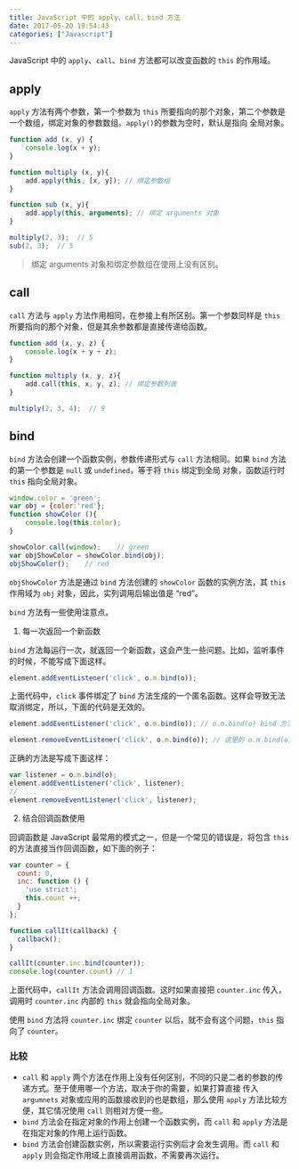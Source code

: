 ```yaml
---
title: JavaScript 中的 apply、call、bind 方法
date: 2017-05-20 19:54:43
categories: ["Javascript"]
---
```


JavaScript 中的 `apply`、`call`、`bind` 方法都可以改变函数的 `this` 的作用域。



## apply

`apply` 方法有两个参数，第一个参数为 `this` 所要指向的那个对象，第二个参数是一个数组，绑定对象的参数数组。`apply()`的参数为空时，默认是指向
全局对象。

```javascript
function add (x, y) {
    console.log(x + y);
}

function multiply (x, y){
    add.apply(this, [x, y]); // 绑定参数组
}

function sub (x, y){
    add.apply(this, arguments); // 绑定 arguments 对象
}

multiply(2, 3);  // 5
sub(2, 3);  // 5
```

> 绑定 arguments 对象和绑定参数组在使用上没有区别。

## call

`call` 方法与 `apply` 方法作用相同，在参接上有所区别。第一个参数同样是 `this` 所要指向的那个对象，但是其余参数都是直接传递给函数。

```javascript
function add (x, y, z) {
    console.log(x + y + z);
}

function multiply (x, y, z){
    add.call(this, x, y, z); // 绑定参数列表
}

multiply(2, 3, 4);  // 9

```

## bind

`bind` 方法会创建一个函数实例，参数传递形式与 `call` 方法相同。如果 `bind` 方法的第一个参数是 `null` 或 `undefined`，等于将 `this` 绑定到全局
对象，函数运行时 `this` 指向全局对象。

```javascript
window.color = 'green';
var obj = {color:'red'};
function showColor (){
    console.log(this.color);
}

showColor.call(window);    // green
var objShowColor = showColor.bind(obj);
objShowColor();    // red
```

`objShowColor` 方法是通过 `bind` 方法创建的 `showColor` 函数的实例方法，其 `this` 作用域为 `obj` 对象，因此，实列调用后输出值是 “red”。

`bind` 方法有一些使用注意点。

1. 每一次返回一个新函数

`bind` 方法每运行一次，就返回一个新函数，这会产生一些问题。比如，监听事件的时候，不能写成下面这样。

```javascript
element.addEventListener('click', o.m.bind(o));
```

上面代码中，`click` 事件绑定了 `bind` 方法生成的一个匿名函数。这样会导致无法取消绑定，所以，下面的代码是无效的。

```javascript
element.addEventListener('click', o.m.bind(o)); // o.m.bind(o) bind 方法生成的一个匿名函数

element.removeEventListener('click', o.m.bind(o)); // 这里的 o.m.bind(o) 是 bind 方法生成另一个新的匿名函数，所以 removeEventListener 不能取消绑定。
```

正确的方法是写成下面这样：

```javascript
var listener = o.m.bind(o);
element.addEventListener('click', listener);
//  ...
element.removeEventListener('click', listener);
```

2. 结合回调函数使用

回调函数是 JavaScript 最常用的模式之一，但是一个常见的错误是，将包含 `this` 的方法直接当作回调函数，如下面的例子：

```javascript
var counter = {
  count: 0,
  inc: function () {
    'use strict';
    this.count ++;
  }
};

function callIt(callback) {
  callback();
}

callIt(counter.inc.bind(counter));
console.log(counter.count) // 1
```

上面代码中，`callIt` 方法会调用回调函数。这时如果直接把 `counter.inc` 传入，调用时 `counter.inc` 内部的 `this` 就会指向全局对象。

使用 `bind` 方法将 `counter.inc` 绑定 `counter` 以后，就不会有这个问题，`this` 指向了 `counter`。

### 比较

- `call` 和 `apply` 两个方法在作用上没有任何区别，不同的只是二者的参数的传递方式。至于使用哪一个方法，取决于你的需要，如果打算直接
传入 `argumnets` 对象或应用的函数接收到的也是数组，那么使用 `apply` 方法比较方便，其它情况使用 `call` 则相对方便一些。
- `bind` 方法会在指定对象的作用上创建一个函数实例，而 `call` 和 `apply` 方法是在指定对象的作用上运行函数。
- `bind` 方法会创建函数实例，所以需要运行实例后才会发生调用。而 `call` 和 `apply` 则会指定作用域上直接调用函数，不需要再次运行。
